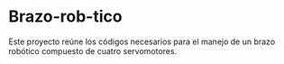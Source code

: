 # Brazo-rob-tico
Este proyecto reúne los códigos necesarios para el manejo de un brazo robótico compuesto de cuatro servomotores.
